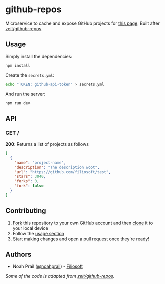 # github-repos

Microservice to cache and expose GitHub projects for [this page](https://filiosoft.net). Built after [zeit/github-repos](https://github.com/zeit/github-repos).

## Usage

Simply install the dependencies:

```bash
npm install
```

Create the `secrets.yml`:

```bash
echo "TOKEN: github-api-token" > secrets.yml
```

And run the server:

```bash
npm run dev
```

## API

### GET /

**200**: Returns a list of projects as follows

```json
[
  {
    "name": "project-name",
    "description": "The description woot",
    "url": "https://github.com/filiosoft/test",
    "stars": 3040,
    "forks": 0,
    "fork": false
  }
]
```

## Contributing

1. [Fork](https://help.github.com/articles/fork-a-repo/) this repository to your own GitHub account and then [clone](https://help.github.com/articles/cloning-a-repository/) it to your local device
2. Follow the [usage section](#usage)
3. Start making changes and open a pull request once they're ready!

## Authors

- Noah Prail ([@noahprail](https://twitter.com/noahprail)) - [Filiosoft](https://filiosoft.com)

_Some of the code is adapted from [zeit/github-repos](https://github.com/zeit/github-repos)._